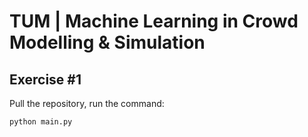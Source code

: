 # TUM | Machine Learning in Crowd Modelling & Simulation
## Exercise #1
Pull the repository, run the command:
```python
python main.py
```
